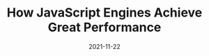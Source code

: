 ---
date: 2021-11-22
draft: true
tags:
  - javascript
  - engines
  - performance
target_url: https://blogg.bekk.no/how-javascript-engines-achieve-great-performance-fb0b36601557
title: How JavaScript Engines Achieve Great Performance
---